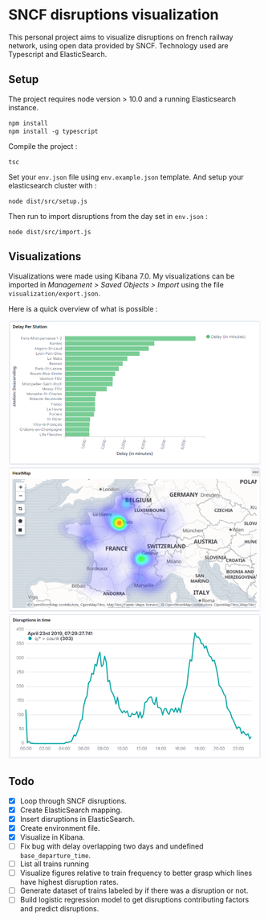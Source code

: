# SNCF disruptions visualization

This personal project aims to visualize disruptions on french railway network, using open data provided by SNCF.
Technology used are Typescript and ElasticSearch.

## Setup

The project requires node version > 10.0 and a running Elasticsearch instance.

```
npm install
npm install -g typescript
```

Compile the project :
```
tsc
```

Set your `env.json` file using `env.example.json` template. And setup your elasticsearch cluster with :
```
node dist/src/setup.js
```

Then run to import disruptions from the day set in `env.json` :
```
node dist/src/import.js
```

## Visualizations

Visualizations were made using Kibana 7.0. My visualizations can be imported in *Management > Saved Objects > Import* using the file `visualization/export.json`.

Here is a quick overview of what is possible :

![Delay in minutes per station](visualization/delay_per_station.png)  
![Heatmap of delays in minutes](visualization/delays_heatmap.png)
![Number of disruptions in time](visualization/disruptions_in_time.png)

## Todo

- [x] Loop through SNCF disruptions.
- [x] Create ElasticSearch mapping.
- [x] Insert disruptions in ElasticSearch.
- [x] Create environment file.
- [x] Visualize in Kibana.
- [ ] Fix bug with delay overlapping two days and undefined `base_departure_time`.
- [ ] List all trains running
- [ ] Visualize figures relative to train frequency to better grasp which lines have highest disruption rates.
- [ ] Generate dataset of trains labeled by if there was a disruption or not.
- [ ] Build logistic regression model to get disruptions contributing factors and predict disruptions.
